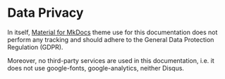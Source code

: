 <!-- BEGIN MKDOCS TEMPLATE -->
<!-- WARNING, DO NOT UPDATE CONTENT BETWEEN MKDOCS TEMPLATE TAG !-->
<!-- Modified content will be overwritten when updating.-->

# Data Privacy

In itself, [Material for MkDocs][mkdocs_material] theme use for this
documentation does not perform any tracking and should adhere to the General
Data Protection Regulation (GDPR).

Moreover, no third-party services are used in this documentation, i.e. it does
not use google-fonts, google-analytics, neither Disqus.

[mkdocs_material]: https://squidfunk.github.io/mkdocs-material/data-privacy/

<!-- END MKDOCS TEMPLATE -->

